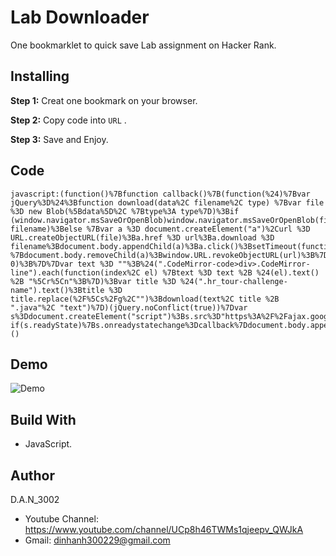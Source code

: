 # Lab Downloader
One bookmarklet to quick save Lab assignment on Hacker Rank.
## Installing

**Step 1:** Creat one bookmark on your browser.

**Step 2:** Copy code into `URL` .

**Step 3:** Save and Enjoy.

## Code
```
javascript:(function()%7Bfunction callback()%7B(function(%24)%7Bvar jQuery%3D%24%3Bfunction download(data%2C filename%2C type) %7Bvar file %3D new Blob(%5Bdata%5D%2C %7Btype%3A type%7D)%3Bif (window.navigator.msSaveOrOpenBlob)window.navigator.msSaveOrOpenBlob(file%2C filename)%3Belse %7Bvar a %3D document.createElement("a")%2Curl %3D URL.createObjectURL(file)%3Ba.href %3D url%3Ba.download %3D filename%3Bdocument.body.appendChild(a)%3Ba.click()%3BsetTimeout(function() %7Bdocument.body.removeChild(a)%3Bwindow.URL.revokeObjectURL(url)%3B%7D%2C 0)%3B%7D%7Dvar text %3D ""%3B%24(".CodeMirror-code>div>.CodeMirror-line").each(function(index%2C el) %7Btext %3D text %2B %24(el).text() %2B "%5Cr%5Cn"%3B%7D)%3Bvar title %3D %24(".hr_tour-challenge-name").text()%3Btitle %3D title.replace(%2F%5Cs%2Fg%2C"")%3Bdownload(text%2C title %2B ".java"%2C "text")%7D)(jQuery.noConflict(true))%7Dvar s%3Ddocument.createElement("script")%3Bs.src%3D"https%3A%2F%2Fajax.googleapis.com%2Fajax%2Flibs%2Fjquery%2F1.11.1%2Fjquery.min.js"%3Bif(s.addEventListener)%7Bs.addEventListener("load"%2Ccallback%2Cfalse)%7Delse if(s.readyState)%7Bs.onreadystatechange%3Dcallback%7Ddocument.body.appendChild(s)%3B%7D)()
```
## Demo
![Demo](https://github.com/DAN3002/FUNiX-Supporter/blob/master/Lab%20Downloader/Demo.gif "Demo")
## Build With

* JavaScript.

## Author
D.A.N_3002

* Youtube Channel: https://www.youtube.com/channel/UCp8h46TWMs1qjeepv_QWJkA
* Gmail: dinhanh300229@gmail.com

